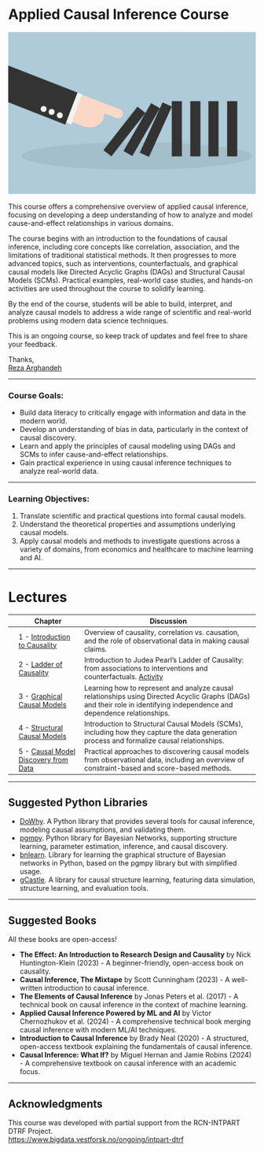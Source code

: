 # Applied Causal Inference Course

![img](lectures/img/causality_intro_image.png)

This course offers a comprehensive overview of applied causal inference, focusing on developing a deep understanding of how to analyze and model cause-and-effect relationships in various domains.

The course begins with an introduction to the foundations of causal inference, including core concepts like correlation, association, and the limitations of traditional statistical methods. It then progresses to more advanced topics, such as interventions, counterfactuals, and graphical causal models like Directed Acyclic Graphs (DAGs) and Structural Causal Models (SCMs). Practical examples, real-world case studies, and hands-on activities are used throughout the course to solidify learning.

By the end of the course, students will be able to build, interpret, and analyze causal models to address a wide range of scientific and real-world problems using modern data science techniques.

This is an ongoing course, so keep track of updates and feel free to share your feedback.

Thanks,  
[Reza Arghandeh](https://www.hvl.no/en/employee/?user=Reza.Arghandeh)

---

### Course Goals:
- Build data literacy to critically engage with information and data in the modern world.
- Develop an understanding of bias in data, particularly in the context of causal discovery.
- Learn and apply the principles of causal modeling using DAGs and SCMs to infer cause-and-effect relationships.
- Gain practical experience in using causal inference techniques to analyze real-world data.

---

### Learning Objectives:
1. Translate scientific and practical questions into formal causal models.
2. Understand the theoretical properties and assumptions underlying causal models.
3. Apply causal models and methods to investigate questions across a variety of domains, from economics and healthcare to machine learning and AI.

---

# Lectures

|   | **Chapter**                    | **Discussion**            | 
|---|---------------------------------|---------------------------|
|   | 1 - [Introduction to Causality](./lectures/CH-1-Introduction-to-Causality.ipynb) | Overview of causality, correlation vs. causation, and the role of observational data in making causal claims. | 
|   | 2 - [Ladder of Causality](./lectures/CH-2-Ladder-of-Causality.ipynb) | Introduction to Judea Pearl’s Ladder of Causality: from associations to interventions and counterfactuals. [Activity](./lectures/CH-2-Activity-Bias.ipynb) | 
|   | 3 - [Graphical Causal Models](./lectures/CH-3-Graphical-Causal-Models.ipynb) | Learning how to represent and analyze causal relationships using Directed Acyclic Graphs (DAGs) and their role in identifying independence and dependence relationships. |
|   | 4 - [Structural Causal Models](./lectures/CH-4-Structural-Causal-Models.ipynb) | Introduction to Structural Causal Models (SCMs), including how they capture the data generation process and formalize causal relationships. |
|   | 5 - [Causal Model Discovery from Data](./lectures/CH-5-Causal-Model-Discovery.ipynb) | Practical approaches to discovering causal models from observational data, including an overview of constraint-based and score-based methods. |

---

## Suggested Python Libraries 

- [DoWhy](https://py-why.github.io/dowhy/index.html). A Python library that provides several tools for causal inference, modeling causal assumptions, and validating them.
- [pgmpy](https://pgmpy.org/). Python library for Bayesian Networks, supporting structure learning, parameter estimation, inference, and causal discovery.
- [bnlearn](https://erdogant.github.io/bnlearn/pages/html/index.html). Library for learning the graphical structure of Bayesian networks in Python, based on the pgmpy library but with simplified usage.
- [gCastle](https://github.com/huawei-noah/trustworthyAI/tree/master/gcastle). A library for causal structure learning, featuring data simulation, structure learning, and evaluation tools.

---

## Suggested Books

All these books are open-access!

- **The Effect: An Introduction to Research Design and Causality** by Nick Huntington-Klein (2023) - A beginner-friendly, open-access book on causality.
- **Causal Inference, The Mixtape** by Scott Cunningham (2023) - A well-written introduction to causal inference.
- **The Elements of Causal Inference** by Jonas Peters et al. (2017) - A technical book on causal inference in the context of machine learning.
- **Applied Causal Inference Powered by ML and AI** by Victor Chernozhukov et al. (2024) - A comprehensive technical book merging causal inference with modern ML/AI techniques.
- **Introduction to Causal Inference** by Brady Neal (2020) - A structured, open-access textbook explaining the fundamentals of causal inference.
- **Causal Inference: What If?** by Miguel Hernan and Jamie Robins (2024) - A comprehensive textbook on causal inference with an academic focus.

---

## Acknowledgments

This course was developed with partial support from the RCN-INTPART DTRF Project.  
https://www.bigdata.vestforsk.no/ongoing/intpart-dtrf
